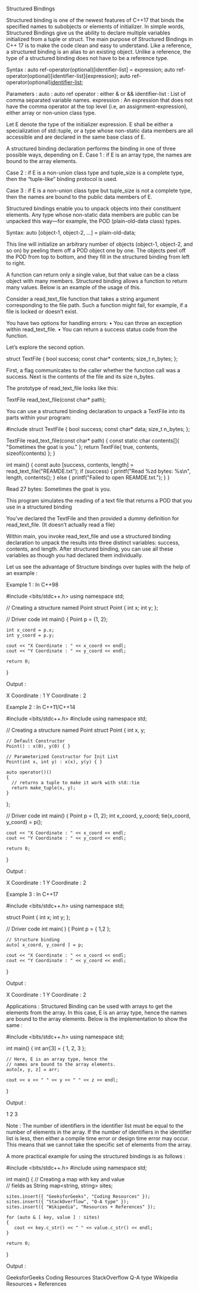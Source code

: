 Structured Bindings

Structured binding is one of the newest features of C++17 that binds the specified names to subobjects or elements of initializer. In simple words, Structured Bindings give us the ability to declare multiple variables initialized from a tuple or struct. The main purpose of Structured Bindings in C++ 17 is to make the code clean and easy to understand. Like a reference, a structured binding is an alias to an existing object. Unlike a reference, the type of a structured binding does not have to be a reference type.

Syntax :
  auto ref-operator(optional)[identifier-list] = expression;
  auto ref-operator(optional)[identifier-list]{expression};
  auto ref-operator(optional)[identifier-list](expression);

Parameters :
  auto : auto
  ref operator : either & or &&
  identifier-list : List of comma separated variable names.
  expression : An expression that does not have the comma operator at the top level (i.e, an assignment-expression), either array or non-union class type.



Let E denote the type of the initializer expression. E shall be either a specialization of std::tuple, or a type whose non-static data members are all accessible and are declared in the same base class of E.

A structured binding declaration performs the binding in one of three possible ways, depending on E.
  Case 1 : if E is an array type, the names are bound to the array elements.

  Case 2 : if E is a non-union class type and tuple_size is a complete type, then the “tuple-like” binding protocol is used.

  Case 3 : if E is a non-union class type but tuple_size is not a complete type, then the names are bound to the public data members of E.






Structured bindings enable you to unpack objects into their constituent elements. Any type whose non-static data members are public can be
unpacked this way—for example, the POD (plain-old-data class) types.

Syntax:
auto [object-1, object-2, ...] = plain-old-data;

This line will initialize an arbitrary number of objects (object-1, object-2, and so on) by peeling them off a POD object one by one. The objects peel off the POD from top to bottom, and they fill in the structured binding from left to right.


A function can return only a single value, but that value can be a class object with many members. Structured binding allows a function to return many values. Below is an example of the usage of this.

Consider a read_text_file function that takes a string argument corresponding to the file path. Such a function might fail, for example, if a file is locked or doesn’t exist.

You have two options for handling errors:
•	 You can throw an exception within read_text_file.
•	 You can return a success status code from the function.

Let’s explore the second option.

  struct TextFile {
    bool success;
    const char* contents;
    size_t n_bytes;
  };

First, a flag communicates to the caller whether the function call was a success. Next is the contents of the file and its size n_bytes.

The prototype of read_text_file looks like this:

  TextFile read_text_file(const char* path);

You can use a structured binding declaration to unpack a TextFile into
its parts within your program:

  #include <cstdio>
  struct TextFile {
    bool success;
    const char* data;
    size_t n_bytes;
  };

  TextFile read_text_file(const char* path) {
    const static char contents[]{ "Sometimes the goat is you." };
    return TextFile{
      true,
      contents,
      sizeof(contents)
    };
  }

  int main() {
    const auto [success, contents, length] = read_text_file("REAMDE.txt");
    if (success) {
      printf("Read %zd bytes: %s\n", length, contents{);
    } else {
      printf("Failed to open REAMDE.txt.");
    }
  }

Read 27 bytes: Sometimes the goat is you.

This program simulates the reading of a text file that returns a POD that you
use in a structured binding

You’ve declared the TextFile and then provided a dummy definition for read_text_file. (It doesn’t actually read a file)

Within main, you invoke read_text_file and use a structured binding declaration to unpack the results into three distinct variables: success, contents, and length. After structured binding, you can use all these variables as though you had declared them individually.



Let us see the advantage of Structure bindings over tuples with the help of an example :

Example 1 : In C++98

  #include <bits/stdc++.h>
  using namespace std;

  // Creating a structure named Point
  struct Point {
    int x;
    int y;
  };

  // Driver code
  int main()
  {
    Point p = {1, 2};

    int x_coord = p.x;
    int y_coord = p.y;

    cout << "X Coordinate : " << x_coord << endl;
    cout << "Y Coordinate : " << y_coord << endl;

    return 0;
  }

Output :

X Coordinate : 1
Y Coordinate : 2



Example 2 : In C++11/C++14

  #include <bits/stdc++.h>
  #include <tuple>
  using namespace std;

  // Creating a structure named Point
  struct Point
  {
    int x, y;

    // Default Constructor
    Point() : x(0), y(0) { }

    // Parameterized Constructor for Init List
    Point(int x, int y) : x(x), y(y) { }

    auto operator()()
    {
      // returns a tuple to make it work with std::tie
      return make_tuple(x, y);  
    }
  };

  // Driver code
  int main()
  {
    Point p = {1, 2};
    int x_coord, y_coord;
    tie(x_coord, y_coord) = p();

    cout << "X Coordinate : " << x_coord << endl;
    cout << "Y Coordinate : " << y_coord << endl;

    return 0;
  }

Output :

X Coordinate : 1
Y Coordinate : 2

Example 3 : In C++17

  #include <bits/stdc++.h>
  using namespace std;

  struct Point
  {
    int x;
    int y;
  };

  // Driver code
  int main( )
  {
    Point p = { 1,2 };

    // Structure binding
    auto[ x_coord, y_coord ] = p;

    cout << "X Coordinate : " << x_coord << endl;
    cout << "Y Coordinate : " << y_coord << endl;
  }

Output :

X Coordinate : 1
Y Coordinate : 2

Applications : Structured Binding can be used with arrays to get the elements from the array. In this case, E is an array type, hence the names are bound to the array elements. Below is the implementation to show the same :

  #include <bits/stdc++.h>
  using namespace std;

  int main()
  {
    int arr[3] = { 1, 2, 3 };

    // Here, E is an array type, hence the  
    // names are bound to the array elements.
    auto[x, y, z] = arr;

    cout << x << " " << y << " " << z << endl;
  }

Output :

1 2 3

Note : The number of identifiers in the identifier list must be equal to the number of elements in the array. If the number of identifiers in the identifier list is less, then either a compile time error or design time error may occur. This means that we cannot take the specific set of elements from the array.

A more practical example for using the structured bindings is as follows :

  #include <bits/stdc++.h>
  #include <map>
  using namespace std;

  int main()
  {
    // Creating a map with key and value  
    // fields as String
    map<string, string> sites;

    sites.insert({ "GeeksforGeeks", "Coding Resources" });
    sites.insert({ "StackOverflow", "Q-A type" });
    sites.insert({ "Wikipedia", "Resources + References" });

    for (auto & [ key, value ] : sites)  
    {
       cout << key.c_str() << " " << value.c_str() << endl;
    }

    return 0;
  }

Output :

GeeksforGeeks Coding Resources
StackOverflow Q-A type
Wikipedia Resources + References
